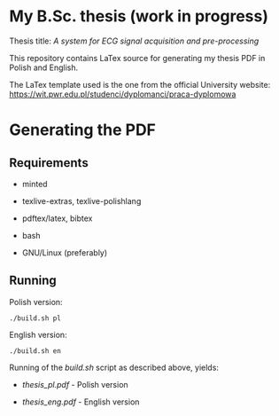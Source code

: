 # My B.Sc. thesis (work in progress)

Thesis title: *A system for ECG signal acquisition and pre-processing*


This repository contains LaTex source for generating my thesis PDF in Polish and English.


The LaTex template used is the one from the official University website: 
https://wit.pwr.edu.pl/studenci/dyplomanci/praca-dyplomowa

# Generating the PDF

## Requirements 

- minted

- texlive-extras, texlive-polishlang 

- pdftex/latex, bibtex

- bash

- GNU/Linux (preferably)

## Running


Polish version:
```
./build.sh pl
```

English version:
```
./build.sh en
```

Running of the *build.sh* script as described above, yields:

- *thesis\_pl.pdf* - Polish version

- *thesis\_eng.pdf* - English version



